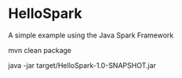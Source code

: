 # HelloSpark
A simple example using the Java Spark Framework

mvn clean package

java -jar target/HelloSpark-1.0-SNAPSHOT.jar
